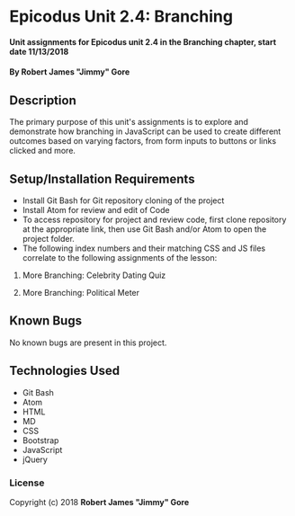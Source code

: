 # Epicodus Unit 2.4: Branching

#### Unit assignments for Epicodus unit 2.4 in the Branching chapter, start date 11/13/2018

#### By **Robert James "Jimmy" Gore**

## Description

The primary purpose of this unit's assignments is to explore and demonstrate how branching in JavaScript can be used to create different outcomes based on varying factors, from form inputs to buttons or links clicked and more.

## Setup/Installation Requirements

* Install Git Bash for Git repository cloning of the project
* Install Atom for review and edit of Code
* To access repository for project and review code, first clone repository at the appropriate link, then use Git Bash and/or Atom to open the project folder.
* The following index numbers and their matching CSS and JS files correlate to the following assignments of the lesson:

1. More Branching: Celebrity Dating Quiz

2. More Branching: Political Meter

## Known Bugs

No known bugs are present in this project.

## Technologies Used

* Git Bash
* Atom
* HTML
* MD
* CSS
* Bootstrap
* JavaScript
* jQuery

### License

Copyright (c) 2018 **Robert James "Jimmy" Gore**
